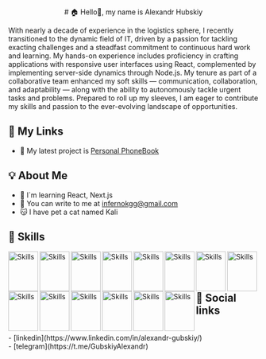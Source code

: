
<p align="center"># 🏠 Hello👋, my name is Alexandr Hubskiy</p>
 With nearly a decade of experience in the logistics sphere, I recently transitioned to the dynamic field of IT, driven by a passion for tackling exacting challenges and a steadfast commitment to continuous hard work and learning. My hands-on experience includes proficiency in crafting applications with responsive user interfaces using React, complemented by implementing server-side dynamics through Node.js. My tenure as part of a collaborative team enhanced my soft skills — communication, collaboration, and adaptability — along with the ability to autonomously tackle urgent tasks and problems. Prepared to roll up my sleeves, I am eager to contribute my skills and passion to the ever-evolving landscape of opportunities.


## 📲 My Links

- 🎨 My latest project is [Personal PhoneBook](https://phone-book-frontend-omega.vercel.app/)

## 💡 About Me

- 📖 I`m learning React, Next.js
- 💌 You can write to me at infernokgg@gmail.com
- 😽 I have pet a cat named Kali


## 🔨 Skills
 
<img src="https://cdn.jsdelivr.net/gh/devicons/devicon/icons/html5/html5-original.svg" alt="Skills" align="left" width="60" height="80"/>  
<img src="https://cdn.jsdelivr.net/gh/devicons/devicon/icons/css3/css3-original.svg" alt="Skills" align="left" width="60" height="80"/>  
<img src="https://cdn.jsdelivr.net/gh/devicons/devicon/icons/sass/sass-original.svg" alt="Skills" align="left" width="60" height="80"/>  
<img src="https://cdn.jsdelivr.net/gh/devicons/devicon/icons/javascript/javascript-original.svg" alt="Skills" align="left" width="60" height="80"/>  
<img src="https://cdn.jsdelivr.net/gh/devicons/devicon/icons/typescript/typescript-original.svg" alt="Skills" align="left" width="60" height="80"/>  
<img src="https://cdn.jsdelivr.net/gh/devicons/devicon/icons/react/react-original.svg" alt="Skills" align="left" width="60" height="80"/>  
<img src="https://cdn.jsdelivr.net/gh/devicons/devicon/icons/redux/redux-original.svg" alt="Skills" align="left" width="60" height="80"/>  
<img src="https://cdn.jsdelivr.net/gh/devicons/devicon/icons/nextjs/nextjs-original.svg" alt="Skills" align="left" width="60" height="80"/>  
<img src="https://cdn.jsdelivr.net/gh/devicons/devicon/icons/eslint/eslint-original.svg" alt="Skills" align="left" width="60" height="80"/>  
<img src="https://cdn.jsdelivr.net/gh/devicons/devicon/icons/nodejs/nodejs-original.svg" alt="Skills" align="left" width="60" height="80"/>  
<img src="https://cdn.jsdelivr.net/gh/devicons/devicon/icons/express/express-original.svg" alt="Skills" align="left" width="60" height="80"/>  
<img src="https://cdn.jsdelivr.net/gh/devicons/devicon/icons/vscode/vscode-original.svg" alt="Skills" align="left" width="60" height="80"/>  
<img src="https://cdn.jsdelivr.net/gh/devicons/devicon/icons/github/github-original.svg" alt="Skills" align="left" width="60" height="80"/>  
<img src="https://cdn.jsdelivr.net/gh/devicons/devicon/icons/git/git-original.svg" alt="Skills" align="left" width="60" height="80"/> 

<br><br><br>

## 📰 Social links
<br>
 - [linkedin](https://www.linkedin.com/in/alexandr-gubskiy/)<br>
 - [telegram](https://t.me/GubskiyAlexandr)




